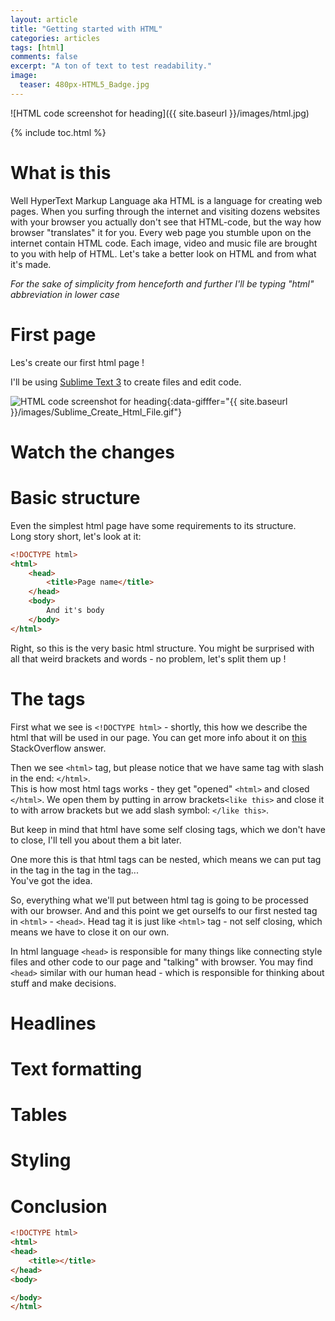 ```yaml
---
layout: article
title: "Getting started with HTML"
categories: articles
tags: [html]
comments: false
excerpt: "A ton of text to test readability."
image:
  teaser: 480px-HTML5_Badge.jpg
---
```


![HTML code screenshot for heading]({{ site.baseurl }}/images/html.jpg)

{% include toc.html %}

<!-- 
**Inverse Noticed:** `.notice-invderse` narwhal[^footnote] Maecenas ornare tortor. Donec sed tellus [eget sapien fringilla](#) nonummy. Mauris a ante. Suspendisse quam sem, consequat at.
{: .notice-inverse}

[^footnote]: Hashtag artisan skateboard, flannel Bushwick nesciunt salvia aute fixie do plaid post-ironic dolor McSweeney's.

**Info Notice:** `.notice-info` [Maecenas ornare tortor](#). Donec sed tellus eget sapien fringilla nonummy. Mauris a ante. Suspendisse quam sem, consequat at.
{: .notice-info}

**Warning Notice:** `.notice-warning` Maecenas ornare tortor. Donec sed [tellus eget](#) sapien fringilla nonummy. Mauris a ante. Suspendisse quam sem, consequat at.
{: .notice-warning}

**Danger Notice:** `.notice-danger` Maecenas ornare tortor.[ Donec sed tellus](#) eget sapien fringilla nonummy. Mauris a ante. Suspendisse quam sem, consequat at.
{: .notice-danger}

**Success Notice:** `.notice-success` Maecenas ornare tortor. Donec sed tellus eget [sapien fringilla](#) nonummy. Mauris a ante. Suspendisse quam sem, consequat at.
{: .notice-success} -->

# What is this

Well HyperText Markup Language aka HTML is a language for creating web pages.  When you surfing through the internet and visiting dozens websites with your browser you actually don't see that HTML-code, but the way how browser "translates" it for you. Every web page you stumble upon on the internet contain HTML code. Each image, video and music file are brought to you with help of HTML. Let's take a better look on HTML and from what it's made.


_For the sake of simplicity from henceforth and further I'll be typing "html" abbreviation in lower case_


# First page

Les's create our first html page !

I'll be using [Sublime Text 3](https://www.sublimetext.com/3) to create files and edit code.  

![HTML code screenshot for heading](){:data-gifffer="{{ site.baseurl }}/images/Sublime_Create_Html_File.gif"}


# Watch the changes

# Basic structure
Even the simplest html page have some requirements to its structure.  
Long story short, let's look at it:

```html
<!DOCTYPE html>
<html>
	<head>
		<title>Page name</title>
	</head>
	<body>
		And it's body
	</body>
</html>
```

Right, so this is the very basic html structure. You might be surprised with all that weird brackets and words - no problem, let's split them up !

# The tags


First what we see is `<!DOCTYPE html>` - shortly, this how we describe the html that will be used in our page. You can get more info about it on [this](http://stackoverflow.com/a/414993/3472702) StackOverflow answer.

Then we see `<html>` tag, but please notice that we have same tag with slash in the end: `</html>`.  
This is how most html tags works - they get "opened" `<html>` and closed `</html>`. We open them by putting in arrow brackets`<like this>` and close it to with arrow brackets but we add slash symbol: `</like this>`.


But keep in mind that html have some self closing tags, which we don't have to close, I'll tell you about them a bit later.

One more this is that html tags can be nested, which means we can put tag in the tag in the tag in the tag...  
You've got the idea.

So, everything what we'll put between html tag is going to be processed with our browser.
And and this point we get ourselfs to our first nested tag in `<html>` -  `<head>`.
Head tag it is just like `<html>` tag - not self closing, which means we have to close it on our own. 

In html language `<head>` is responsible for many things like connecting style files and other code to our page and "talking" with browser. You may find `<head>` similar with our human head - which is responsible for thinking about stuff and make decisions.




# Headlines

# Text formatting

# Tables

# Styling

# Conclusion

```html
<!DOCTYPE html>
<html>
<head>
	<title></title>
</head>
<body>

</body>
</html>
```